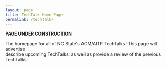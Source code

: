 ```yaml
---
layout: page
title: TechTalk Home Page
permalink: /techtalk/
---
```

**PAGE UNDER CONSTRUCTION**

The homepage for all of NC State's ACM/AITP TechTalks!  This page will advertise  
describe upcoming TechTalks, as well as provide a review of the previous TechTalks.  
